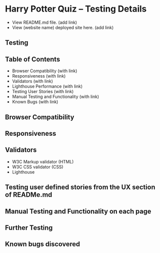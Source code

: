 # Harry Potter Quiz – Testing Details
-	View README.md file. (add link)
-	View (website name) deployed site here. (add link)
## Testing 
## Table of Contents
-	Browser Compatibility (with link)
-	Responsiveness (with link)
-	Validators (with link)
-	Lighthouse Performance (with link)
-	Testing User Stories (with link)
-	Manual Testing and Functionality (with link)
-	Known Bugs (with link)
## Browser Compatibility
## Responsiveness
## Validators
-	W3C Markup validator (HTML)
-	W3C CSS validator (CSS)
-	Lighthouse 
## Testing user defined stories from the UX section of READMe.md
## Manual Testing and Functionality on each page
## Further Testing
## Known bugs discovered
